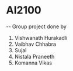 # AI2100

-- Group project done by
1. Vishwanath Hurakadli
2. Vaibhav Chhabra
3. Sujal
4. Nistala Praneeth
5. Komanna Vikas
